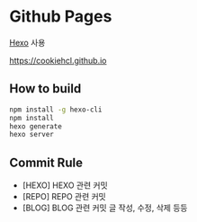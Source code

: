 # Github Pages

[Hexo](https://hexo.io/) 사용

<https://cookiehcl.github.io>

## How to build

``` bash
npm install -g hexo-cli
npm install
hexo generate
hexo server
```

## Commit Rule

- [HEXO] HEXO 관련 커밋
- [REPO] REPO 관련 커밋
- [BLOG] BLOG 관련 커밋 글 작성, 수정, 삭제 등등

